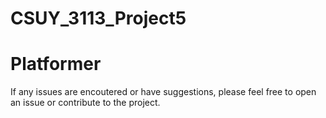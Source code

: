 # CSUY_3113_Project5

# Platformer



If any issues are encoutered or have suggestions, please feel free to open an issue or contribute to the project.
